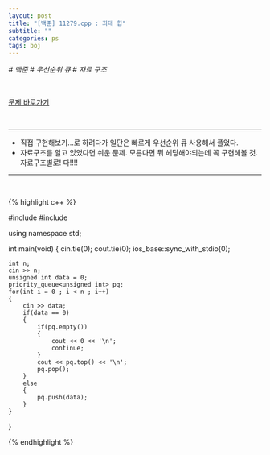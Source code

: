 ```yaml
---
layout: post
title: "[백준] 11279.cpp : 최대 힙"
subtitle: ""
categories: ps
tags: boj
---
```


*# 백준 # 우선순위 큐 # 자료 구조*

<br>

[문제 바로가기](https://www.acmicpc.net/problem/11279)

<br>

---

- 직접 구현해보기...로 하려다가 일단은 빠르게 우선순위 큐 사용해서 풀었다.
- 자료구조를 알고 있었다면 쉬운 문제. 모른다면 뭐 헤딩해야되는데 꼭 구현해볼 것. 자료구조별로! 다!!!!

---
<br>

{% highlight c++ %}

#include <iostream>
#include <queue>

using namespace std;

int main(void)
{
    cin.tie(0);
    cout.tie(0);
    ios_base::sync_with_stdio(0);

    int n;
    cin >> n;
    unsigned int data = 0;
    priority_queue<unsigned int> pq;       
    for(int i = 0 ; i < n ; i++)
    {
        cin >> data;
        if(data == 0)
        {
            if(pq.empty())                   
            {
                cout << 0 << '\n';
                continue;
            }
            cout << pq.top() << '\n';
            pq.pop();
        }
        else
        {
            pq.push(data);
        }
    }
}

{% endhighlight %}

